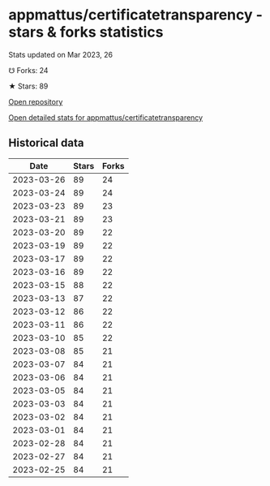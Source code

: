 # appmattus/certificatetransparency - stars & forks statistics

Stats updated on Mar 2023, 26

☋ Forks: 24

★ Stars: 89

[Open repository](https://github.com/appmattus/certificatetransparency)

[Open detailed stats for appmattus/certificatetransparency](https://reviewgithub.com/rep/appmattus/certificatetransparency)

## Historical data
| Date | Stars | Forks |
|------|-------|-------|
| 2023-03-26 | 89 | 24 | 
| 2023-03-24 | 89 | 24 | 
| 2023-03-23 | 89 | 23 | 
| 2023-03-21 | 89 | 23 | 
| 2023-03-20 | 89 | 22 | 
| 2023-03-19 | 89 | 22 | 
| 2023-03-17 | 89 | 22 | 
| 2023-03-16 | 89 | 22 | 
| 2023-03-15 | 88 | 22 | 
| 2023-03-13 | 87 | 22 | 
| 2023-03-12 | 86 | 22 | 
| 2023-03-11 | 86 | 22 | 
| 2023-03-10 | 85 | 22 | 
| 2023-03-08 | 85 | 21 | 
| 2023-03-07 | 84 | 21 | 
| 2023-03-06 | 84 | 21 | 
| 2023-03-05 | 84 | 21 | 
| 2023-03-03 | 84 | 21 | 
| 2023-03-02 | 84 | 21 | 
| 2023-03-01 | 84 | 21 | 
| 2023-02-28 | 84 | 21 | 
| 2023-02-27 | 84 | 21 | 
| 2023-02-25 | 84 | 21 | 

